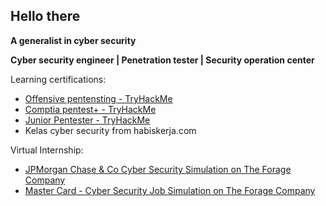 ## Hello there

**A generalist in cyber security**

**Cyber security engineer | Penetration tester | Security operation center**

Learning certifications:
- <a href="https://tryhackme-certificates.s3-eu-west-1.amazonaws.com/THM-RMVXR1FXMV.png">Offensive pentensting - TryHackMe</a>
- <a href="https://tryhackme-certificates.s3-eu-west-1.amazonaws.com/THM-V9NHMETS44.png">Comptia pentest+ - TryHackMe</a>
- <a href="https://tryhackme-certificates.s3-eu-west-1.amazonaws.com/THM-SG6SY24JGX.png">Junior Pentester - TryHackMe</a>
- Kelas cyber security from habiskerja.com

Virtual Internship:
- <a href="https://forage-uploads-prod.s3.amazonaws.com/completion-certificates/J.P.%20Morgan/gWbW5qHAChqQBGWpA_JPMorgan%20Chase%20&%20Co._dfPiL39CCPHCCfCcT_1726313604354_completion_certificate.pdf">JPMorgan Chase & Co Cyber Security Simulation on The Forage Company</a>
- <a href="https://forage-uploads-prod.s3.amazonaws.com/completion-certificates/mastercard/vcKAB5yYAgvemepGQ_Mastercard_dfPiL39CCPHCCfCcT_1726163274840_completion_certificate.pdf">Master Card - Cyber Security Job Simulation on The Forage Company</a>
<!---
muhamadrizkiariffadillah/muhamadrizkiariffadillah is a ✨ special ✨ repository because its `README.md` (this file) appears on your GitHub profile.
You can click the Preview link to take a look at your changes.
--->
